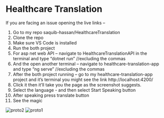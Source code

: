 # Healthcare Translation
If you are facing an issue opening the live links – 
1.	Go to my repo saquib-hassan/HealthcareTranslation
2.	Clone the repo
3.	Make sure VS Code is installed
4.	Run the both project
5.	For asp net web API – navigate to HealthcareTranslationAPI in the terminal and type “dotnet run” //excluding the commas
6.	And the open another terminal – navigate to healthcare-translation-app and type “ng serve” //excluding the commas
7.	After the both project running – go to my healthcare-translation-app project and it’s terminal you might see the link http://localhost:4200/
8.	Click it then it’ll take you the page as the screenshot suggests.
9.	Select the language - and then select Start Speaking button
10.	After speaking press translate button
11.	See the magic


  
![proto2](https://github.com/user-attachments/assets/be0d0ad1-df56-4a3e-ba77-2a1dc9524598)
![proto1](https://github.com/user-attachments/assets/0223cd08-dc1c-460b-97eb-6a0f20d6c213)


